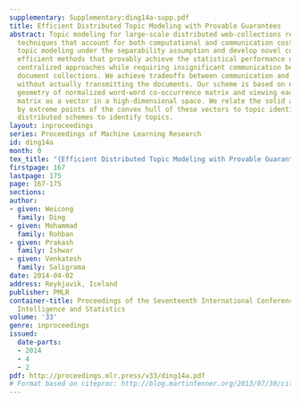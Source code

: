 ```yaml
---
supplementary: Supplementary:ding14a-supp.pdf
title: Efficient Distributed Topic Modeling with Provable Guarantees
abstract: Topic modeling for large-scale distributed web-collections requires distributed
  techniques that account for both computational and communication costs. We consider
  topic modeling under the separability assumption and develop novel computationally
  efficient methods that provably achieve the statistical performance of the state-of-the-art
  centralized approaches while requiring insignificant communication between the distributed
  document collections. We achieve tradeoffs between communication and computation
  without actually transmitting the documents. Our scheme is based on exploiting the
  geometry of normalized word-word co-occurrence matrix and viewing each row of this
  matrix as a vector in a high-dimensional space. We relate the solid angle subtended
  by extreme points of the convex hull of these vectors to topic identities and construct
  distributed schemes to identify topics.
layout: inproceedings
series: Proceedings of Machine Learning Research
id: ding14a
month: 0
tex_title: "{Efficient Distributed Topic Modeling with Provable Guarantees}"
firstpage: 167
lastpage: 175
page: 167-175
sections: 
author:
- given: Weicong
  family: Ding
- given: Mohammad
  family: Rohban
- given: Prakash
  family: Ishwar
- given: Venkatesh
  family: Saligrama
date: 2014-04-02
address: Reykjavik, Iceland
publisher: PMLR
container-title: Proceedings of the Seventeenth International Conference on Artificial
  Intelligence and Statistics
volume: '33'
genre: inproceedings
issued:
  date-parts:
  - 2014
  - 4
  - 2
pdf: http://proceedings.mlr.press/v33/ding14a.pdf
# Format based on citeproc: http://blog.martinfenner.org/2013/07/30/citeproc-yaml-for-bibliographies/
---
```

